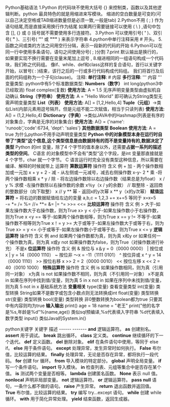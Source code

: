 Python基础语法
	1.Python 的代码块不使用大括号 {} 来控制类，函数以及其他逻辑判断。python 最具特色的就是用缩进来写模块。
	缩进的空白数量是可变的(可以自己决定空格或TAB缩进数量但是必须一致,一般是tab)
	2.Python不用   ( ; )  作为语句结尾,而是直接采用换行作为结尾
	如果两行需要链接可以使用  ( \\ ) ,语句中包含 [], {} 或 () 括号就不需要使用多行连接符。
	3.Python 可以使用引号( **'** )、双引号( **"** )、三引号( **'''** 或 **"""** ) 来表示字符串
	4.python中单行注释采用 # 开头。
	5.函数之间或类的方法之间用空行分隔，表示一段新的代码的开始
	6.Python可以在同一行中使用多条语句，语句之间使用分号( ; )分割
	7.print 默认输出是换行的，如果要实现不换行需要在变量末尾加上逗号 ,
	8.缩进相同的一组语句构成一个代码块，我们称之代码组。
	像if、while、def和class这样的复合语句，首行以关键字开始，以冒号( : )结束，该行之后的一行或多行代码构成代码组。
	我们将首行及后面的代码组称为一个子句(clause)。
注释:
	**单行注释**: # 内容
	**多行注释**:   ''' 内容   '''
变量类型:
	python中有5个标准数据类型:
	**Numbers（数字）**
		int
		long(python3中已经取消)
		float
		complex(复数)
		**使用方法**: A = 1.5  无序声明变量类型由虚拟机自动确认
	**String（字符串）**
		**使用方法**: A = "Hello World" 即可确认为String类型无需声明变量类型
	**List（列表）**
		**使用方法:** A[] = [1,2,Hello,4] 
	**Tuple（元组）**->类似List(内部元素用逗号隔开。但是元组不能二次赋值，相当于只读列表)
		**使用方法**: A() = (1,2,Hello,4)
	**Dictionary（字典）**->类似JAVA中的Hashmap(列表是有序的对象集合，字典是无序的对象集合)
		**使用方法**: A{} = {'name': 'runoob','code':6734, 'dept': 'sales'}
	**其他数据类型**
	**Boolean**
		**使用方法**: A = true
为什么python不用手动声明变量类型
	**Python 中的对象模型本身在运行时自带了“类型”这个信息,这个类型信息是由数据持有的而不是变量持有的,数据决定了类型**
	Python 的int 变量，除了4 个字节的值本身以外，还需要**占据一系列的描述类型的空间**。
	C语言 的对象模型中不会有”类型“这个字段，是int 变量那直接就是4 个字节，char 就一个字节。 C 语言运行时完全没有类型这种信息，所以需要在编译、解释的时候就带上
运算符
	**算数运算符**
		操作符	              含义	                            例
		+	  加 - 两个操作数相加或一元加                  	x + y + 2
		-	  减 - 从左侧或一元减号，减去右侧操作数      	 x-y- 2
		*	  乘 -将两个操作数相乘                                    	x * y
		/	  除 - 将左边操作数除以右边操作数（结果总是为float）       	x / y
		%	  求模 -左操作数除以右操作数的余数	       x％y（x / y的余数）
		//	  取整除 - 返回商的整数部分（向下取整）     	x // y
		**	  幂 - 返回x的y次幂	                          x ** y（x的y次幂）
	**赋值运算符**
		=     将右边的数据赋值给左边的变量    a,b,c = 1,2,3
		+=   x+=5 等同于 x=x=5     
	     -=
	     \*=
	     /=
	     %=
	     //=
	     \*\*=
	     &=
	     \|=
	     ^=
	     >>=
	     <<=
	**比较运算符**
		操作符	含义	例
		> 大于-如果左操作数大于右操作数，则为True	x> y
		<	小于-如果左操作数小于右操作数，则为True	x \<y
		==	等于-如果两个操作数相等，则为True	x == y
		!=	不等于-如果操作数不相等则为True	x！= y
		>=	大于或等于-如果左操作数大于或等于右，则为True	x> = y
		<=	小于或等于-如果左操作数小于或等于右，则为True	x <= y
	**逻辑运算符**
		操作符	含义	例
		and	如果两个操作数都为真，则为真	x和y
		or	如果任何一个操作数为真，则为真	x或y
		not	如果操作数为false，则为True（对操作数进行补充）	不是x
	**位运算符**
		操作符	含义	例
		&	按位与	x＆y = 0（0000 0000）
		|	按位或	x | y = 14（0000 1110）
		~	按位非	〜x = -11（1111 0101）
		^	按位异或	x ^ y = 14（0000 1110）
		\>>	按位右移	x >> 2 = 2（0000 0010）
		\<<	按位左移	x << 2 = 40（0010 1000）
	**特殊运算符**
		操作符	含义	例
		is	如果操作数相同，则为真（引用同一对象）	x为真
		is not	如果操作数不相同，则为真（不引用同一对象）	x不是真
		in	如果在序列中找到值/变量，则为真	5 in x
		not in	如果在序列中未找到值/变量，则为真	5 not in x
基础系统方法
	**变量相关**
	type(变量)  查看变量类型
	int(变量)  类型转换
		String如果不是数字或包含小数点则无法转换成int
	float(变量)  类型转换
	str(变量)   类型转换
	bool(变量)  类型转换
		非0整数转换为boolean都为true
		只要其中有内容则均为true
	**输入输出**
		print()
			age = 18
			name = "老王"
			print("他的名字是%s,年龄是%d"%(name,age))
			类似sql预编译,%s代表填入字符串 %d代表填入数字类型
		input()
			类似Java的System.in()

python关键字
	关键字	描述
	------     -------
	**and**	逻辑运算符。
	**as**	创建别名。
	**assert**	用于调试。
	**break**	跳出循环。
	**class**	定义类。
	**continue**	继续循环的下一个迭代。
	**def**	定义函数。
	**del**	删除对象。
	**elif**	在条件语句中使用，等同于 else if。
	**else**	用于条件语句。
	**except**	处理异常，发生异常时如何执行。
	**False**	布尔值，比较运算的结果。
	**finally**	处理异常，无论是否存在异常，都将执行一段代码。
	**for**	创建 for 循环。
	**from**	导入模块的特定部分。
	**global**	声明全局变量。
	**if**	写一个条件语句。
	**import**	导入模块。
	**in**	检查列表、元组等集合中是否存在某个值。
	**is**	测试两个变量是否相等。
	**lambda**	创建匿名函数。
	**None**	表示 null 值。
	**nonlocal**	声明非局部变量。
	**not**	逻辑运算符。
	**or**	逻辑运算符。
	**pass	null** 语句，一条什么都不做的语句。
	**raise**	产生异常。
	**return**	退出函数并返回值。
	**True**	布尔值，比较运算的结果。
	**try**	编写 try...except 语句。
	**while**	创建 while 循环。
	**with**	用于简化异常处理。
	**yield**	结束函数，返回生成器。






